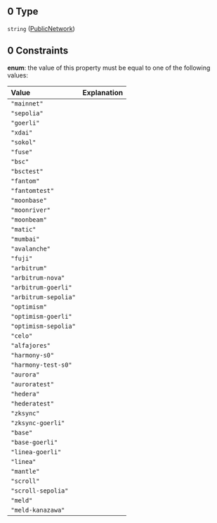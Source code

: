 ## 0 Type

`string` ([PublicNetwork](definitions-definitions-publicnetwork.md))

## 0 Constraints

**enum**: the value of this property must be equal to one of the following values:

| Value                | Explanation |
| :------------------- | :---------- |
| `"mainnet"`          |             |
| `"sepolia"`          |             |
| `"goerli"`           |             |
| `"xdai"`             |             |
| `"sokol"`            |             |
| `"fuse"`             |             |
| `"bsc"`              |             |
| `"bsctest"`          |             |
| `"fantom"`           |             |
| `"fantomtest"`       |             |
| `"moonbase"`         |             |
| `"moonriver"`        |             |
| `"moonbeam"`         |             |
| `"matic"`            |             |
| `"mumbai"`           |             |
| `"avalanche"`        |             |
| `"fuji"`             |             |
| `"arbitrum"`         |             |
| `"arbitrum-nova"`    |             |
| `"arbitrum-goerli"`  |             |
| `"arbitrum-sepolia"` |             |
| `"optimism"`         |             |
| `"optimism-goerli"`  |             |
| `"optimism-sepolia"` |             |
| `"celo"`             |             |
| `"alfajores"`        |             |
| `"harmony-s0"`       |             |
| `"harmony-test-s0"`  |             |
| `"aurora"`           |             |
| `"auroratest"`       |             |
| `"hedera"`           |             |
| `"hederatest"`       |             |
| `"zksync"`           |             |
| `"zksync-goerli"`    |             |
| `"base"`             |             |
| `"base-goerli"`      |             |
| `"linea-goerli"`     |             |
| `"linea"`            |             |
| `"mantle"`           |             |
| `"scroll"`           |             |
| `"scroll-sepolia"`   |             |
| `"meld"`             |             |
| `"meld-kanazawa"`    |             |
